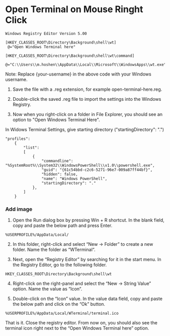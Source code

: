 # Open Terminal on Mouse Ringht Click

```
Windows Registry Editor Version 5.00

[HKEY_CLASSES_ROOT\Directory\Background\shell\wt]
 @="Open Windows Terminal here"

[HKEY_CLASSES_ROOT\Directory\Background\shell\wt\command]
 @="C:\\Users\\m.hoshen\\AppData\\Local\\Microsoft\\WindowsApps\\wt.exe"
```

Note: Replace {your-username} in the above code with your Windows username.

1. Save the file with a .reg extension, for example open-terminal-here.reg.

2. Double-click the saved .reg file to import the settings into the Windows Registry.

3. Now when you right-click on a folder in File Explorer, you should see an option to "Open Windows Terminal Here".

In Widows Terminal Settings, give starting directory ("startingDirectory": ".")

```
"profiles": 
    {
        "list": 
        [
            {
                "commandline": "%SystemRoot%\\System32\\WindowsPowerShell\\v1.0\\powershell.exe",
                "guid": "{61c54bbd-c2c6-5271-96e7-009a87ff44bf}",
                "hidden": false,
                "name": "Windows PowerShell",
                "startingDirectory": "."
            },
        ]
    }
```

### Add image

1. Open the Run dialog box by pressing Win + R shortcut. In the blank field, copy and paste the below path and press Enter.

```
%USERPROFILE%/AppData/Local/
```

2. In this folder, right-click and select “New → Folder” to create a new folder. Name the folder as “WTerminal“.

3. Next, open the “Registry Editor” by searching for it in the start menu. In the Registry Editor, go to the following folder.

```
HKEY_CLASSES_ROOT\Directory\Background\shell\wt
```

4. Right-click on the right-panel and select the “New → String Value” option. Name the value as “Icon“.

5. Double-click on the “Icon” value. In the value data field, copy and paste the below path and click on the “Ok” button.

```
%USERPROFILE%/AppData/Local/WTerminal/terminal.ico
```

That is it. Close the registry editor. From now on, you should also see the terminal icon right next to the “Open Windows Terminal here” option.
